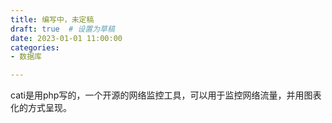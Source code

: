 ```yaml
---
title: 编写中，未定稿
draft: true  # 设置为草稿
date: 2023-01-01 11:00:00
categories:
- 数据库

---
```




cati是用php写的，一个开源的网络监控工具，可以用于监控网络流量，并用图表化的方式呈现。
